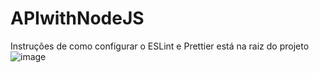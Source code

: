 # APIwithNodeJS
 
Instruções de como configurar o ESLint e Prettier está na raiz do projeto
![image](https://user-images.githubusercontent.com/59730229/117044293-a7a40f80-ace4-11eb-8a31-8e1f276f8cda.png)

